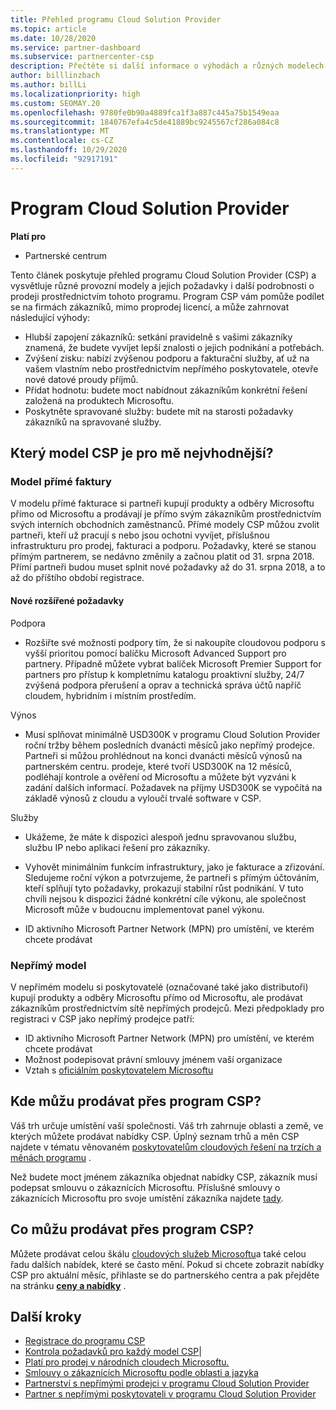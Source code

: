 ```yaml
---
title: Přehled programu Cloud Solution Provider
ms.topic: article
ms.date: 10/28/2020
ms.service: partner-dashboard
ms.subservice: partnercenter-csp
description: Přečtěte si další informace o výhodách a různých modelech v programu Cloud Solution Provider (CSP), které vám pomůžou dosáhnout vaší firmy s novými zákazníky a novými znalostmi.
author: billlinzbach
ms.author: billLi
ms.localizationpriority: high
ms.custom: SEOMAY.20
ms.openlocfilehash: 9780fe0b90a4889fca1f3a887c445a75b1549eaa
ms.sourcegitcommit: 1840767efa4c5de41889bc9245567cf286a084c8
ms.translationtype: MT
ms.contentlocale: cs-CZ
ms.lasthandoff: 10/29/2020
ms.locfileid: "92917191"
---
```

# <a name="cloud-solution-provider-program"></a>Program Cloud Solution Provider 

**Platí pro**

- Partnerské centrum


Tento článek poskytuje přehled programu Cloud Solution Provider (CSP) a vysvětluje různé provozní modely a jejich požadavky i další podrobnosti o prodeji prostřednictvím tohoto programu.  Program CSP vám pomůže podílet se na firmách zákazníků, mimo proprodej licencí, a může zahrnovat následující výhody: 

- Hlubší zapojení zákazníků: setkání pravidelně s vašimi zákazníky znamená, že budete vyvíjet lepší znalosti o jejich podnikání a potřebách.
- Zvýšení zisku: nabízí zvýšenou podporu a fakturační služby, ať už na vašem vlastním nebo prostřednictvím nepřímého poskytovatele, otevře nové datové proudy příjmů.  
- Přidat hodnotu: budete moct nabídnout zákazníkům konkrétní řešení založená na produktech Microsoftu.
- Poskytněte spravované služby: budete mít na starosti požadavky zákazníků na spravované služby. 

## <a name="which-csp-model-is-best-for-me"></a>Který model CSP je pro mě nejvhodnější?

### <a name="direct-bill-model"></a>Model přímé faktury

 V modelu přímé fakturace si partneři kupují produkty a odběry Microsoftu přímo od Microsoftu a prodávají je přímo svým zákazníkům prostřednictvím svých interních obchodních zaměstnanců. Přímé modely CSP můžou zvolit partneři, kteří už pracují s nebo jsou ochotni vyvíjet, příslušnou infrastrukturu pro prodej, fakturaci a podporu. Požadavky, které se stanou přímým partnerem, se nedávno změnily a začnou platit od 31. srpna 2018. Přímí partneři budou muset splnit nové požadavky až do 31. srpna 2018, a to až do příštího období registrace.

#### <a name="new-expanded-requirements"></a>Nové rozšířené požadavky

Podpora

- Rozšiřte své možnosti podpory tím, že si nakoupíte cloudovou podporu s vyšší prioritou pomocí balíčku Microsoft Advanced Support pro partnery. Případně můžete vybrat balíček Microsoft Premier Support for partners pro přístup k kompletnímu katalogu proaktivní služby, 24/7 zvýšená podpora přerušení a oprav a technická správa účtů napříč cloudem, hybridním i místním prostředím.

Výnos

- Musí splňovat minimálně USD300K v programu Cloud Solution Provider roční tržby během posledních dvanácti měsíců jako nepřímý prodejce. Partneři si můžou prohlédnout na konci dvanácti měsíců výnosů na partnerském centru. prodeje, které tvoří USD300K na 12 měsíců, podléhají kontrole a ověření od Microsoftu a můžete být vyzváni k zadání dalších informací. Požadavek na příjmy USD300K se vypočítá na základě výnosů z cloudu a vyloučí trvalé software v CSP.

Služby

- Ukážeme, že máte k dispozici alespoň jednu spravovanou službu, službu IP nebo aplikaci řešení pro zákazníky. 

- Vyhovět minimálním funkcím infrastruktury, jako je fakturace a zřizování. Sledujeme roční výkon a potvrzujeme, že partneři s přímým účtováním, kteří splňují tyto požadavky, prokazují stabilní růst podnikání. V tuto chvíli nejsou k dispozici žádné konkrétní cíle výkonu, ale společnost Microsoft může v budoucnu implementovat panel výkonu.

- ID aktivního Microsoft Partner Network (MPN) pro umístění, ve kterém chcete prodávat

### <a name="indirect-model"></a>Nepřímý model

V nepřímém modelu si poskytovatelé (označované také jako distributoři) kupují produkty a odběry Microsoftu přímo od Microsoftu, ale prodávat zákazníkům prostřednictvím sítě nepřímých prodejců. Mezi předpoklady pro registraci v CSP jako nepřímý prodejce patří:

- ID aktivního Microsoft Partner Network (MPN) pro umístění, ve kterém chcete prodávat
- Možnost podepisovat právní smlouvy jménem vaší organizace
- Vztah s [oficiálním poskytovatelem Microsoftu](https://partnercenter.microsoft.com/partner/find-a-provider)

## <a name="where-can-i-sell-through-the-csp-program"></a>Kde můžu prodávat přes program CSP?

Váš trh určuje umístění vaší společnosti. Váš trh zahrnuje oblasti a země, ve kterých můžete prodávat nabídky CSP. Úplný seznam trhů a měn CSP najdete v tématu věnovaném [poskytovatelům cloudových řešení na trzích a měnách programu](regional-authorization-overview.md) .

Než budete moct jménem zákazníka objednat nabídky CSP, zákazník musí podepsat smlouvu o zákaznících Microsoftu. Příslušné smlouvy o zákaznících Microsoftu pro svoje umístění zákazníka najdete [tady](agreements.md).  

## <a name="what-can-i-sell-through-the-csp-program"></a>Co můžu prodávat přes program CSP?

Můžete prodávat celou škálu [cloudových služeb Microsoftu](https://partner.microsoft.com/cloud-solution-provider/products-and-services)a také celou řadu dalších nabídek, které se často mění. Pokud si chcete zobrazit nabídky CSP pro aktuální měsíc, přihlaste se do partnerského centra a pak přejděte na stránku [**ceny a nabídky**](https://partnercenter.microsoft.com/pcv/sales) .

## <a name="next-steps"></a>Další kroky

- [Registrace do programu CSP](enrolling-in-the-csp-program.md)
- [Kontrola požadavků pro každý model CSP](https://partnercenter.microsoft.com/partner/cloud-solution-provider)|
- [Platí pro prodej v národních cloudech Microsoftu.](csp-national-clouds-overview.md)
- [Smlouvy o zákaznících Microsoftu podle oblasti a jazyka](agreements.md)
- [Partnerství s nepřímými prodejci v programu Cloud Solution Provider](indirect-provider-tasks-in-partner-center.md)
- [Partner s nepřímými poskytovateli v programu Cloud Solution Provider](indirect-reseller-tasks-in-partner-center.md)

